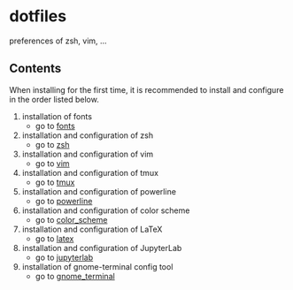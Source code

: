 # dotfiles

preferences of zsh, vim, ...

## Contents

When installing for the first time, it is recommended to install and configure in the order listed below.

1. installation of fonts
    * go to [fonts](/fonts/)
1. installation and configuration of zsh
    * go to [zsh](/zsh/)
1. installation and configuration of vim
    * go to [vim](/vim/)
1. installation and configuration of tmux
    * go to [tmux](/tmux/)
1. installation and configuration of powerline
    * go to [powerline](/powerline/)
1. installation and configuration of color scheme
    * go to [color_scheme](/color_scheme/)
1. installation and configuration of LaTeX
    * go to [latex](/latex/)
1. installation and configuration of JupyterLab
    * go to [jupyterlab](/jupyterlab/)
1. installation of gnome-terminal config tool
    * go to [gnome_terminal](/gnome_terminal/)
